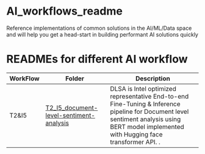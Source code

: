 # AI_workflows_readme


Reference implementations of common solutions in the AI/ML/Data space and will help you get a head-start in building performant AI solutions quickly


# READMEs for different AI workflow

| WorkFlow      | Folder                                             | Description
| --------- | ------------------------------------------------ | -
| T2&I5 | [ T2_I5_document-level-sentiment-analysis]( T2_I5_document-level-sentiment-analysist)   |DLSA is Intel optimized representative End-to-end Fine-Tuning & Inference pipeline for Document level sentiment analysis using BERT model implemented with Hugging face transformer API. .

